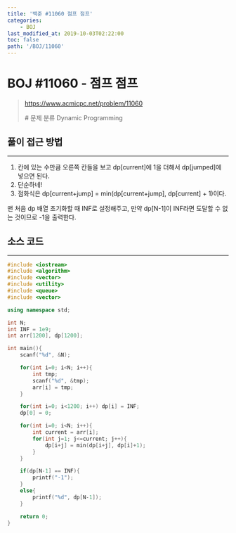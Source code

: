 ```yaml
---
title: '백준 #11060 점프 점프'
categories:
    - BOJ
last_modified_at: 2019-10-03T02:22:00
toc: false
path: '/BOJ/11060'
---
```


# BOJ #11060 - 점프 점프

> https://www.acmicpc.net/problem/11060
>
> \# 문제 분류
> Dynamic Programming

## 풀이 접근 방법

---

1. 칸에 있는 수만큼 오른쪽 칸들을 보고 dp[current]에 1을 더해서 dp[jumped]에 넣으면 된다.
2. 단순하네!
3. 점화식은 dp[current+jump] = min(dp[current+jump], dp[current] + 1)이다.

맨 처음 dp 배열 초기화할 때 INF로 설정해주고, 만약 dp[N-1]이 INF라면 도달할 수 없는 것이므로 -1을 출력한다.

## 소스 코드

---

```cpp
#include <iostream>
#include <algorithm>
#include <vector>
#include <utility>
#include <queue>
#include <vector>

using namespace std;

int N;
int INF = 1e9;
int arr[1200], dp[1200];

int main(){
    scanf("%d", &N);

    for(int i=0; i<N; i++){
        int tmp;
        scanf("%d", &tmp);
        arr[i] = tmp;
    }

    for(int i=0; i<1200; i++) dp[i] = INF;
    dp[0] = 0;

    for(int i=0; i<N; i++){
        int current = arr[i];
        for(int j=1; j<=current; j++){
            dp[i+j] = min(dp[i+j], dp[i]+1);
        }
    }

    if(dp[N-1] == INF){
        printf("-1");
    }
    else{
        printf("%d", dp[N-1]);
    }

    return 0;
}
```
